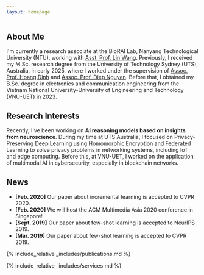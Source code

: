 ```yaml
---
layout: homepage
---
```


## About Me

I'm currently a research associate at the BioRAI Lab, Nanyang Technological University (NTU), working with [Asst. Prof. Lin Wang](https://scholar.google.com/citations?user=SReb2csAAAAJ&hl=en). Previously, I received my M.Sc. research degree from the University of Technology Sydney (UTS), Australia, in early 2025, where I worked under the supervision of [Assoc. Prof. Hoang Dinh](https://sites.google.com/view/dinh-thai-hoang/) and [Assoc. Prof. Diep Nguyen](https://sites.google.com/view/diep-n-nguyen/). Before that, I obtained my B.Sc. degree in electronics and communication engineering from the Vietnam National University-University of Engineering and Technology (VNU-UET) in 2023. 

## Research Interests

Recently, I've been working on **AI reasoning models based on insights from neuroscience**. During my time at UTS Australia, I focused on Privacy-Preserving Deep Learning using Homomorphic Encryption and Federated Learning to solve privacy problems in networking systems, including IoT and edge computing. Before this, at VNU-UET, I worked on the application of multimodal AI in cybersecurity, especially in blockchain networks.

## News

- **[Feb. 2020]** Our paper about incremental learning is accepted to CVPR 2020.
- **[Feb. 2020]** We will host the ACM Multimedia Asia 2020 conference in Singapore!
- **[Sept. 2019]** Our paper about few-shot learning is accepted to NeurIPS 2019.
- **[Mar. 2019]** Our paper about few-shot learning is accepted to CVPR 2019.

{% include_relative _includes/publications.md %}

{% include_relative _includes/services.md %}

